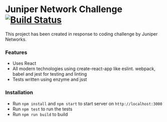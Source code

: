 # Juniper Network Challenge [![Build Status](https://travis-ci.org/apsdehal/juniper-networks-challenge.svg?branch=master)](https://travis-ci.org/apsdehal/juniper-networks-challenge)

This project has been created in response to coding challenge by Juniper Networks.

### Features
- Uses React
- All modern technologies using create-react-app like eslint. webpack, babel and jest for testing and linting
- Tests written using enzyme and jsst

### Installation

- Run `npm install` and `npm start` to start server on `http://localhost:3000`
- Run `npm test` to run the tests
- Run `npm run build` to build

